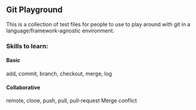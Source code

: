 ## Git Playground
This is a collection of test files for people to use to play around with git in a language/framework-agnostic environment.

### Skills to learn:

#### Basic
add, commit, branch, checkout, merge, log

#### Collaborative
remote, clone, push, pull, pull-request
Merge conflict
